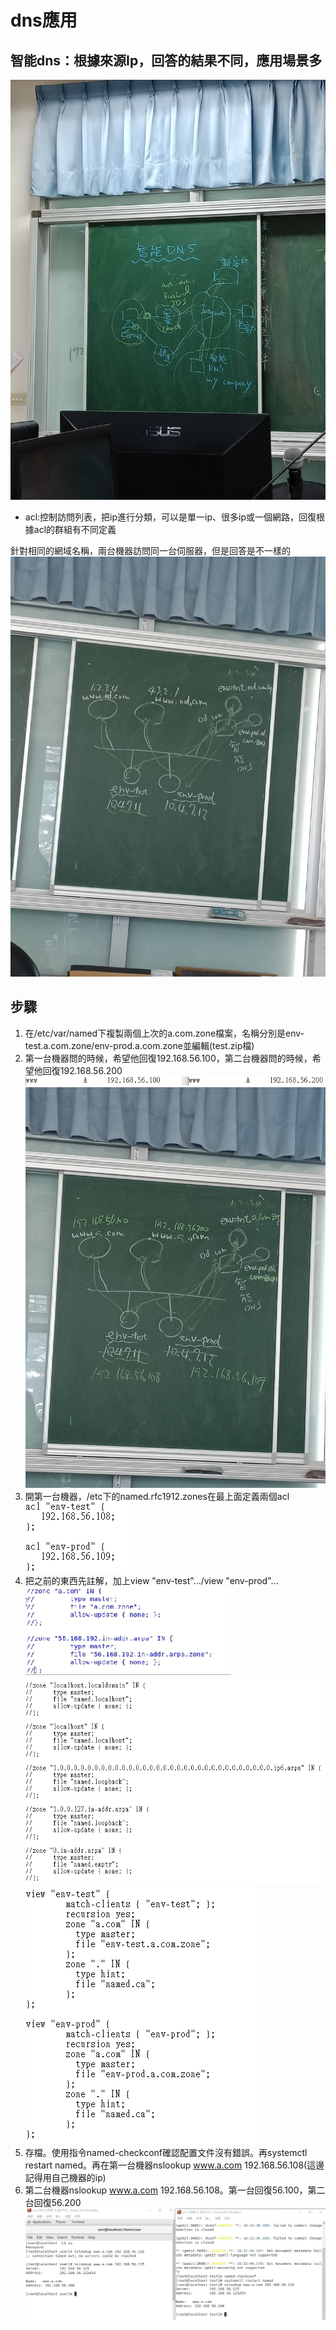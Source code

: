 # dns應用

## 智能dns：根據來源Ip，回答的結果不同，應用場景多
![image](https://github.com/fairy042026/109-linux-/blob/main/0324%E4%B8%8A%E8%AA%B2%E5%85%A7%E5%AE%B9/0324-1.jpg)  
* acl:控制訪問列表，把ip進行分類，可以是單一ip、很多ip或一個網路，回復根據acl的群組有不同定義  
  
針對相同的網域名稱，兩台機器訪問同一台伺服器，但是回答是不一樣的 
![image](https://github.com/fairy042026/109-linux-/blob/main/0324%E4%B8%8A%E8%AA%B2%E5%85%A7%E5%AE%B9/0324-3.jpg)  

## 步驟
1. 在/etc/var/named下複製兩個上次的a.com.zone檔案，名稱分別是env-test.a.com.zone/env-prod.a.com.zone並編輯(test.zip檔)    
2. 第一台機器問的時候，希望他回復192.168.56.100，第二台機器問的時候，希望他回復192.168.56.200
![image](https://github.com/fairy042026/109-linux-/blob/main/0324%E4%B8%8A%E8%AA%B2%E5%85%A7%E5%AE%B9/03243.PNG)  
![image](https://github.com/fairy042026/109-linux-/blob/main/0324%E4%B8%8A%E8%AA%B2%E5%85%A7%E5%AE%B9/0324-4.jpg)  
3. 開第一台機器，/etc下的named.rfc1912.zones在最上面定義兩個acl  
![image](https://github.com/fairy042026/109-linux-/blob/main/0324%E4%B8%8A%E8%AA%B2%E5%85%A7%E5%AE%B9/03244.PNG)  
4. 把之前的東西先註解，加上view "env-test".../view "env-prod"...
![image](https://github.com/fairy042026/109-linux-/blob/main/0324%E4%B8%8A%E8%AA%B2%E5%85%A7%E5%AE%B9/03245.PNG)  
![image](https://github.com/fairy042026/109-linux-/blob/main/0324%E4%B8%8A%E8%AA%B2%E5%85%A7%E5%AE%B9/03248.PNG)  
![image](https://github.com/fairy042026/109-linux-/blob/main/0324%E4%B8%8A%E8%AA%B2%E5%85%A7%E5%AE%B9/03246.PNG)  
5. 存檔。使用指令named-checkconf確認配置文件沒有錯誤。再systemctl restart named。再在第一台機器nslookup www.a.com 192.168.56.108(這邊記得用自己機器的ip)
6. 第二台機器nslookup www.a.com 192.168.56.108。第一台回復56.100，第二台回復56.200  
![image](https://github.com/fairy042026/109-linux-/blob/main/0324%E4%B8%8A%E8%AA%B2%E5%85%A7%E5%AE%B9/photo_2021-03-24_10-44-33.jpg)  


